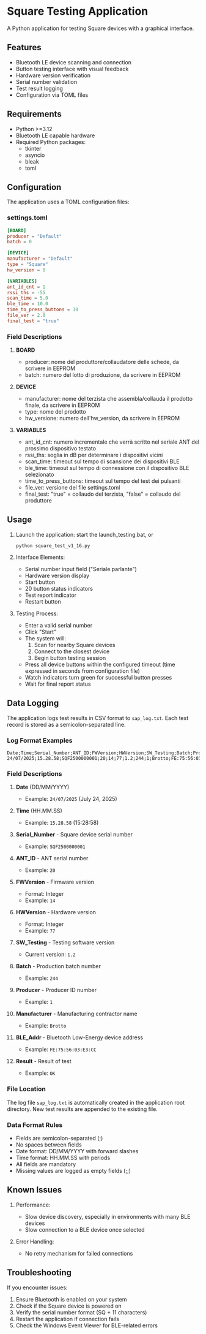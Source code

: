 # Square Testing Application

A Python application for testing Square devices with a graphical interface. 

## Features

- Bluetooth LE device scanning and connection
- Button testing interface with visual feedback
- Hardware version verification 
- Serial number validation
- Test result logging
- Configuration via TOML files

## Requirements

- Python >=3.12
- Bluetooth LE capable hardware
- Required Python packages:
  - tkinter
  - asyncio
  - bleak
  - toml

## Configuration

The application uses a TOML configuration files:

### settings.toml
```toml
[BOARD]
producer = "Default"
batch = 0

[DEVICE]
manufacturer = "Default"
type = "Square"
hw_version = 0

[VARIABLES]
ant_id_cnt = 1
rssi_ths = -55
scan_time = 5.0
ble_time = 10.0
time_to_press_buttons = 30
file_ver = 2.0
final_test = "true"
```

### Field Descriptions

1. **BOARD**
   - producer: nome del produttore/collaudatore delle schede, da scrivere in EEPROM
   - batch: numero del lotto di produzione, da scrivere in EEPROM

2. **DEVICE**
   - manufacturer: nome del terzista che assembla/collauda il prodotto finale, da scrivere in EEPROM
   - type: nome del prodotto
   - hw_versione: numero dell'hw_version, da scrivere in EEPROM
  
3. **VARIABLES**
   - ant_id_cnt: numero incrementale che verrà scritto nel seriale ANT del prossimo dispositivo testato 
   - rssi_ths: soglia in dB per determinare i dispositivi vicini
   - scan_time: timeout sul tempo di scansione dei dispositivi BLE
   - ble_time: timeout sul tempo di connessione con il dispositivo BLE selezionato
   - time_to_press_buttons: timeout sul tempo del test dei pulsanti
   - file_ver: versione del file settings.toml
   - final_test: "true" = collaudo del terzista, "false" = collaudo del produttore
   
## Usage

1. Launch the application:
start the launch_testing.bat, or
   ```batch
   python square_test_v1_16.py
   ```

2. Interface Elements:
   - Serial number input field ("Seriale parlante")
   - Hardware version display
   - Start button
   - 20 button status indicators
   - Test report indicator
   - Restart button

3. Testing Process:
   - Enter a valid serial number
   - Click "Start"
   - The system will:
     1. Scan for nearby Square devices
     2. Connect to the closest device
     3. Begin button testing session
   - Press all device buttons within the configured timeout (time expressed in seconds from configuration file)
   - Watch indicators turn green for successful button presses
   - Wait for final report status

## Data Logging

The application logs test results in CSV format to `sap_log.txt`. Each test record is stored as a semicolon-separated line.

### Log Format Examples
```csv
Date;Time;Serial_Number;ANT_ID;FWVersion;HWVersion;SW_Testing;Batch;Producer;Manufacturer;BLE_Addr;Result
24/07/2025;15.28.58;SQF2500000001;20;14;77;1.2;244;1;Brotto;FE:75:56:03:E3:CC;OK
```

### Field Descriptions

1. **Date** (DD/MM/YYYY)
   - Example: `24/07/2025` (July 24, 2025)

2. **Time** (HH.MM.SS)
   - Example: `15.28.58` (15:28:58)

3. **Serial_Number** - Square device serial number
   - Example: `SQF2500000001`

4. **ANT_ID** - ANT serial number   
   - Example: `20`

5. **FWVersion** - Firmware version
   - Format: Integer
   - Example: `14`

6. **HWVersion** - Hardware version
   - Format: Integer
   - Example: `77`

7. **SW_Testing** - Testing software version
   - Current version: `1.2`

8. **Batch** - Production batch number
   - Example: `244`

9. **Producer** - Producer ID number
   - Example: `1`

10. **Manufacturer** - Manufacturing contractor name
    - Example: `Brotto`
   
11. **BLE_Addr** - Bluetooth Low-Energy device address
    - Example: `FE:75:56:03:E3:CC`
   
12. **Result** - Result of test
    - Example: `OK`

### File Location
The log file `sap_log.txt` is automatically created in the application root directory. New test results are appended to the existing file.

### Data Format Rules
- Fields are semicolon-separated (;)
- No spaces between fields
- Date format: DD/MM/YYYY with forward slashes
- Time format: HH.MM.SS with periods
- All fields are mandatory
- Missing values are logged as empty fields (;;)

## Known Issues

1. Performance:
   - Slow device discovery, especially in environments with many BLE devices
   - Slow connection to a BLE device once selected

2. Error Handling:
   - No retry mechanism for failed connections

## Troubleshooting

If you encounter issues:

1. Ensure Bluetooth is enabled on your system
2. Check if the Square device is powered on
3. Verify the serial number format (SQ + 11 characters)
4. Restart the application if connection fails
5. Check the Windows Event Viewer for BLE-related errors

